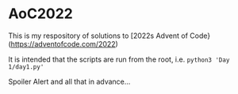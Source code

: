 # AoC2022

This is my respository of solutions to [2022s Advent of Code}(https://adventofcode.com/2022)

It is intended that the scripts are run from the root, i.e. `python3 'Day 1/day1.py'`

Spoiler Alert and all that in advance...
